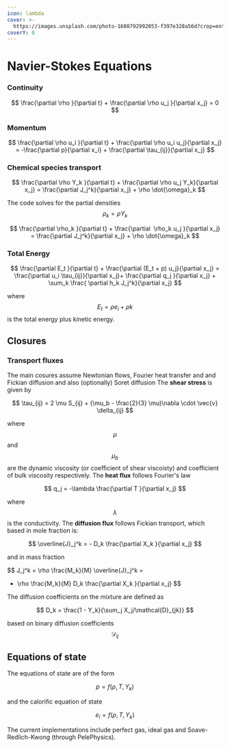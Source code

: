 ```yaml
---
icon: lambda
cover: >-
  https://images.unsplash.com/photo-1608792992053-f397e328a56d?crop=entropy&cs=srgb&fm=jpg&ixid=M3wxOTcwMjR8MHwxfHNlYXJjaHwxfHxtYXRofGVufDB8fHx8MTczMDk3OTE2OHww&ixlib=rb-4.0.3&q=85
coverY: 0
---
```


# Navier-Stokes Equations

### Continuity

$$
\frac{\partial \rho }{\partial t} + \frac{\partial \rho u_j }{\partial x_j} = 0
$$

### Momentum

$$
\frac{\partial \rho u_i }{\partial t} + \frac{\partial \rho u_i u_j}{\partial x_j} = -\frac{\partial p}{\partial x_i} + \frac{\partial \tau_{ij}}{\partial x_j}
$$

### Chemical species transport 

$$
\frac{\partial \rho Y_k }{\partial t} + \frac{\partial \rho u_j Y_k}{\partial x_j} = \frac{\partial J_j^k}{\partial x_j} + \rho \dot{\omega}_k
$$

The code solves for the partial densities $$\rho_k = \rho Y_k$$

$$
\frac{\partial \rho_k }{\partial t} + \frac{\partial  \rho_k u_j }{\partial x_j} = \frac{\partial J_j^k}{\partial x_j} + \rho \dot{\omega}_k
$$

### Total Energy

$$
\frac{\partial E_t }{\partial t} + \frac{\partial (E_t + p) u_j}{\partial x_j} = \frac{\partial u_i \tau_{ij}}{\partial x_j}+ \frac{\partial q_j }{\partial x_j} + \sum_k \frac{ \partial h_k J_j^k}{\partial x_j}
$$

where $$E_t = \rho e_i + \rho k$$ is the total energy plus kinetic energy.

## Closures

### Transport fluxes

The main cosures assume Newtonian flows, Fourier heat transfer and and Fickian diffusion and also (optionally) Soret diffusion The **shear stress** is given by

$$
\tau_{ij} = 2 \mu S_{ij} + (\mu_b - \frac{2}{3} \mu)\nabla \cdot \vec{v} \delta_{ij}
$$

where $$\mu$$ and $$\mu_b$$ are the dynamic viscosity (or coefficient of shear viscoisty) and coefficient of bulk viscosity respectively. The **heat flux** follows Fourier's law

$$
q_j = -\lambda \frac{\partial T }{\partial x_j}
$$

where $$\lambda$$ is the conductivity. 
The **diffusion flux** follows Fickian transport,
which based in mole fraction is:

$$
\overline{J}_j^k = - D_k \frac{\partial X_k }{\partial x_j}
$$

and in mass fraction

$$
J_j^k = \rho \frac{M_k}{M} \overline{J}_j^k =
- \rho \frac{M_k}{M} D_k \frac{\partial X_k }{\partial x_j}
$$

The diffusion coefficients on the mixture are defined as

$$
D_k = \frac{1 - Y_k}{\sum_j X_j/\mathcal{D}_{jk}}
$$

based on binary diffusion coefficients $$\mathcal{D}_{ij}$$


## Equations of state

The equations of state are of the form

$$
p = f(\rho,T,Y_k)
$$

and the calorific equation of state

$$
e_i = f(\rho,T,Y_k)
$$

The current implementations include perfect gas, ideal gas and Soave-Redlich-Kwong (through PelePhysics).
